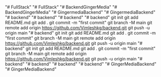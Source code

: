 "# FullStack" 
"# FullStack" 
"# BackendGingerMedia" 
"# BackendGingerMedia" 
"# GingermediaBackend" 
"# GingermediaBackend" 
"# backend" 
"# backend" 
"# backend" 
"# backend"  git init git add README.md git add . git commit -m "first commit" git branch -M main git remote add origin https://github.com/Vimleshkg/backend.git git push -u origin main
"# backend"  git init git add README.md git add . git commit -m "first commit" git branch -M main git remote add origin https://github.com/Vimleshkg/backend.git git push -u origin main
"# backend"  git init git add README.md git add . git commit -m "first commit" git branch -M main git remote add origin https://github.com/Vimleshkg/backend.git git push -u origin main
"# backend" 
"# backend" 
"# backend" 
"# backend" 
"# GingerMediaBackend" 
"# GingerMediaBackend" 
